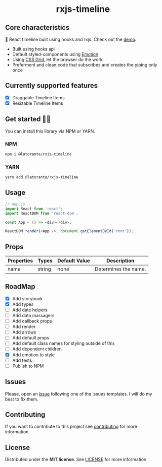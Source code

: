 <h1 align="center">rxjs-timeline</h1>

## Core characteristics

:rocket: React timeline built using hooks and rxjs. Check out the [demo](https://latorante.github.io/rxjs-timeline/).

- Built using hooks api
- Default styled-components using [Emotion](https://www.npmjs.com/package/emotion)
- Using [CSS Grid](https://caniuse.com/#feat=css-grid), let the browser do the work
- Preferment and clean code that subscribes and creates the piping only once

## Currently supported features

- [x] Draggable Timeline Items
- [x] Resizable Timeline Items

## Get started 👩‍🏫

You can install this library via NPM or YARN.

### NPM

```bash
npm i @latorante/rxjs-timeline
```

### YARN

```bash
yarn add @latorante/rxjs-timeline
```

## Usage

```javascript
// App.js
import React from 'react';
import ReactDOM from 'react-dom';

const App = () => <div></div>;

ReactDOM.render(<App />, document.getElementById('root'));
```

## Props

| Properties | Types  | Default Value | Description          |
| ---------- | ------ | ------------- | -------------------- |
| name       | string | none          | Determines the name. |

## RoadMap

- [x] Add storybook
- [x] Add types
- [ ] Add date helpers
- [ ] Add data massagers
- [ ] Add callback props
- [ ] Add render
- [ ] Add arrows
- [ ] Add default props
- [ ] Add default class names for styling outside of this
- [ ] Add dependent children
- [x] Add emotion to style
- [ ] Add tests
- [ ] Publish to NPM

## Issues

Please, open an [issue](https://github.com/latorante/rxjs-timeline/issues) following one of the issues templates. I will do my best to fix them.

## Contributing

If you want to contribute to this project see [contributing](https://github.com/latorante/rxjs-timeline/blob/master/CONTRIBUTING.md) for more information.

## License

Distributed under the **MIT license**. See [LICENSE](https://github.com/latorante/rxjs-timeline/blob/master/LICENSE) for more information.
